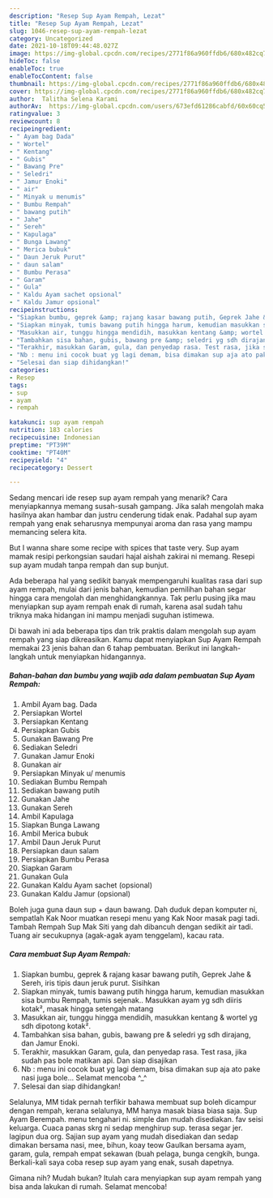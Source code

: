 ```yaml
---
description: "Resep Sup Ayam Rempah, Lezat"
title: "Resep Sup Ayam Rempah, Lezat"
slug: 1046-resep-sup-ayam-rempah-lezat
category: Uncategorized
date: 2021-10-18T09:44:48.027Z
image: https://img-global.cpcdn.com/recipes/2771f86a960ffdb6/680x482cq70/sup-ayam-rempah-foto-resep-utama.jpg
hideToc: false
enableToc: true
enableTocContent: false
thumbnail: https://img-global.cpcdn.com/recipes/2771f86a960ffdb6/680x482cq70/sup-ayam-rempah-foto-resep-utama.jpg
cover: https://img-global.cpcdn.com/recipes/2771f86a960ffdb6/680x482cq70/sup-ayam-rempah-foto-resep-utama.jpg
author:  Talitha Selena Karami
authorAv:  https://img-global.cpcdn.com/users/673efd61286cabfd/60x60cq50/avatar.jpg
ratingvalue: 3
reviewcount: 8
recipeingredient:
- " Ayam bag Dada"
- " Wortel"
- " Kentang"
- " Gubis"
- " Bawang Pre"
- " Seledri"
- " Jamur Enoki"
- " air"
- " Minyak u menumis"
- " Bumbu Rempah"
- " bawang putih"
- " Jahe"
- " Sereh"
- " Kapulaga"
- " Bunga Lawang"
- " Merica bubuk"
- " Daun Jeruk Purut"
- " daun salam"
- " Bumbu Perasa"
- " Garam"
- " Gula"
- " Kaldu Ayam sachet opsional"
- " Kaldu Jamur opsional"
recipeinstructions:
- "Siapkan bumbu, geprek &amp; rajang kasar bawang putih, Geprek Jahe &amp; Sereh, iris tipis daun jeruk purut. Sisihkan"
- "Siapkan minyak, tumis bawang putih hingga harum, kemudian masukkan sisa bumbu Rempah, tumis sejenak.. Masukkan ayam yg sdh diiris kotak², masak hingga setengah matang"
- "Masukkan air, tunggu hingga mendidih, masukkan kentang &amp; wortel yg sdh dipotong kotak²."
- "Tambahkan sisa bahan, gubis, bawang pre &amp; seledri yg sdh dirajang, dan Jamur Enoki."
- "Terakhir, masukkan Garam, gula, dan penyedap rasa. Test rasa, jika sudah pas bole matikan api. Dan siap disajikan"
- "Nb : menu ini cocok buat yg lagi demam, bisa dimakan sup aja ato pake nasi juga bole... Selamat mencoba ^_^"
- "Selesai dan siap dihidangkan!"
categories:
- Resep
tags:
- sup
- ayam
- rempah

katakunci: sup ayam rempah 
nutrition: 183 calories
recipecuisine: Indonesian
preptime: "PT39M"
cooktime: "PT40M"
recipeyield: "4"
recipecategory: Dessert

---
```



Sedang mencari ide resep sup ayam rempah yang menarik? Cara menyiapkannya memang susah-susah gampang. Jika salah mengolah maka hasilnya akan hambar dan justru cenderung tidak enak. Padahal sup ayam rempah yang enak seharusnya mempunyai aroma dan rasa yang mampu memancing selera kita.


But I wanna share some recipe with spices that taste very. Sup ayam mamak resipi perkongsian saudari hajal aishah zakirai ni memang. Resepi sup ayam mudah tanpa rempah dan sup bunjut.

Ada beberapa hal yang sedikit banyak mempengaruhi kualitas rasa dari sup ayam rempah, mulai dari jenis bahan, kemudian pemilihan bahan segar hingga cara mengolah dan menghidangkannya. Tak perlu pusing jika mau menyiapkan sup ayam rempah enak di rumah, karena asal sudah tahu triknya maka hidangan ini mampu menjadi suguhan istimewa.


Di bawah ini ada beberapa tips dan trik praktis dalam mengolah sup ayam rempah yang siap dikreasikan. Kamu dapat menyiapkan Sup Ayam Rempah memakai 23 jenis bahan dan 6 tahap pembuatan. Berikut ini langkah-langkah untuk menyiapkan hidangannya.

<!--inarticleads1-->

##### Bahan-bahan dan bumbu yang wajib ada dalam pembuatan Sup Ayam Rempah:

1. Ambil  Ayam bag. Dada
1. Persiapkan  Wortel
1. Persiapkan  Kentang
1. Persiapkan  Gubis
1. Gunakan  Bawang Pre
1. Sediakan  Seledri
1. Gunakan  Jamur Enoki
1. Gunakan  air
1. Persiapkan  Minyak u/ menumis
1. Sediakan  Bumbu Rempah
1. Sediakan  bawang putih
1. Gunakan  Jahe
1. Gunakan  Sereh
1. Ambil  Kapulaga
1. Siapkan  Bunga Lawang
1. Ambil  Merica bubuk
1. Ambil  Daun Jeruk Purut
1. Persiapkan  daun salam
1. Persiapkan  Bumbu Perasa
1. Siapkan  Garam
1. Gunakan  Gula
1. Gunakan  Kaldu Ayam sachet (opsional)
1. Gunakan  Kaldu Jamur (opsional)


Boleh juga guna daun sup + daun bawang. Dah duduk depan komputer ni, sempatlah Kak Noor muatkan resepi menu yang Kak Noor masak pagi tadi. Tambah Rempah Sup Mak Siti yang dah dibancuh dengan sedikit air tadi. Tuang air secukupnya (agak-agak ayam tenggelam), kacau rata. 

<!--inarticleads2-->

##### Cara membuat Sup Ayam Rempah:

1. Siapkan bumbu, geprek &amp; rajang kasar bawang putih, Geprek Jahe &amp; Sereh, iris tipis daun jeruk purut. Sisihkan
1. Siapkan minyak, tumis bawang putih hingga harum, kemudian masukkan sisa bumbu Rempah, tumis sejenak.. Masukkan ayam yg sdh diiris kotak², masak hingga setengah matang
1. Masukkan air, tunggu hingga mendidih, masukkan kentang &amp; wortel yg sdh dipotong kotak².
1. Tambahkan sisa bahan, gubis, bawang pre &amp; seledri yg sdh dirajang, dan Jamur Enoki.
1. Terakhir, masukkan Garam, gula, dan penyedap rasa. Test rasa, jika sudah pas bole matikan api. Dan siap disajikan
1. Nb : menu ini cocok buat yg lagi demam, bisa dimakan sup aja ato pake nasi juga bole... Selamat mencoba ^_^
1. Selesai dan siap dihidangkan!

Selalunya, MM tidak pernah terfikir bahawa membuat sup boleh dicampur dengan rempah, kerana selalunya, MM hanya masak biasa biasa saja. Sup Ayam Berempah. menu tengahari ni. simple dan mudah disediakan. fav seisi keluarga. Cuaca panas skrg ni sedap menghirup sup. terasa segar jer. lagipun dua org. Sajian sup ayam yang mudah disediakan dan sedap dimakan bersama nasi, mee, bihun, koay teow Gaulkan bersama ayam, garam, gula, rempah empat sekawan (buah pelaga, bunga cengkih, bunga. Berkali-kali saya coba resep sup ayam yang enak, susah dapetnya. 

Gimana nih? Mudah bukan? Itulah cara menyiapkan sup ayam rempah yang bisa anda lakukan di rumah. Selamat mencoba!
